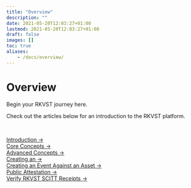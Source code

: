 ```yaml
---
title: "Overview"
description: ""
date: 2021-05-20T12:03:27+01:00
lastmod: 2021-05-20T12:03:27+01:00
draft: false
images: []
toc: true
aliases:
    - /docs/overview/
---
```

<div class= "row justify-content-center">
    <div class="col-md-12 col-lg-10 col-xl-10">
      <h1>Overview</h1>
      <p>Begin your RKVST journey here.<br></p>
      <p> Check out the articles below for an introduction to the RKVST platform.</p><br>
      <p><a href="/platform/overview/introduction/">Introduction &rarr;</a><br>
      <a href="/platform/overview/core-concepts/">Core Concepts &rarr;</a><br>
      <a href="/platform/overview/advanced-concepts/">Advanced Concepts &rarr;</a><br>
      <a href="/platform/overview/creating-an-asset/">Creating an  &rarr;</a><br>
      <a href="/platform/overview/creating-an-event-against-an-asset/">Creating an Event Against an Asset &rarr;</a><br>
      <a href="/platform/overview/public-attestation/">Public Attestation &rarr;</a><br>
      <a href="/platform/overview/scitt-receipts/">Verify RKVST SCITT Receipts &rarr;</a></p>
    </div>
</div>
